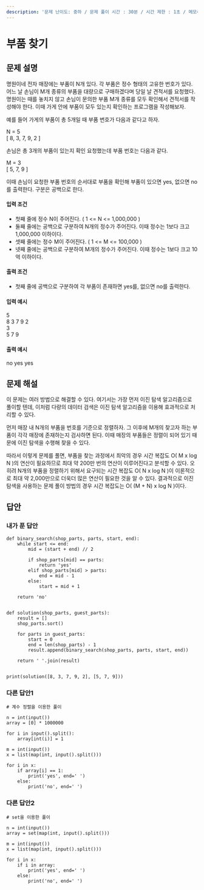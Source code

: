 ```yaml
---
description: '문제 난이도: 중하 / 문제 풀이 시간 : 30분 / 시간 제한 : 1초 / 메모리 제한 : 128MB'
---
```


# 부품 찾기

## 문제 설명

명원이네 전자 매장에는 부품이 N개 있다. 각 부품은 정수 형태의 고유한 번호가 있다. 어느 날 손님이 M개 종류의 부품을 대량으로 구매하겠다며 당일 날 견적서를 요청했다. 명원이는 때를 놓치지 않고 손님이 문의한 부품 M개 종류를 모두 확인해서 견적서를 작성해야 한다. 이때 가게 안에 부품이 모두 있는지 확인하는 프로그램을 작성해보자.

예를 들어 가게의 부품이 총 5개일 때 부품 번호가 다음과 같다고 하자.

N = 5  
\[ 8, 3, 7, 9, 2 \]

손님은 총 3개의 부품이 있는지 확인 요청했는데 부품 번호는 다음과 같다.

M = 3  
\[ 5, 7, 9 \]

이때 손님이 요청한 부품 번호의 순서대로 부품을 확인해 부품이 있으면 yes, 없으면 no를 출력한다. 구분은 공백으로 한다.



#### 입력 조건

* 첫째 줄에 정수 N이 주어진다. \( 1 &lt;= N &lt;= 1,000,000 \)
* 둘째 줄에는 공백으로 구분하여 N개의 정수가 주어진다. 이때 정수는 1보다 크고 1,000,000 이하이다.
* 셋째 줄에는 정수 M이 주어진다. \( 1 &lt;= M &lt;= 100,000 \)
* 넷째 줄에는 공백으로 구분하여 M개의 정수가 주어진다. 이때 정수는 1보다 크고 10억 이하이다.

#### 출력 조건

* 첫째 줄에 공백으로 구분하여 각 부품이 존재하면 yes를, 없으면 no를 출력한다.

#### 입력 예시

5  
8 3 7 9 2  
3  
5 7 9

#### 출력 예시

no yes yes



## 문제 해설

이 문제는 여러 방법으로 해결할 수 있다. 여기서는 가장 먼저 이진 탐색 알고리즘으로 풀이할 텐데, 이처럼 다량의 데이터 검색은 이진 탐색 알고리즘을 이용해 효과적으로 처리할 수 있다.

먼저 매장 내 N개의 부품을 번호를 기준으로 정렬하자. 그 이후에 M개의 찾고자 하는 부품이 각각 매장에 존재하는지 검사하면 된다. 이때 매장의 부품들은 정렬이 되어 있기 때문에 이진 탐색을 수행해  찾을 수 있다.

따라서 이렇게 문제를 풀면, 부품을 찾는 과정에서 최악의 경우 시간 복잡도 O\( M x log N \)의 연산이 필요하므로 최대 약 200만 번의 연산이 이루어진다고 분석할 수 있다. 오히려 N개의 부품을 정렬하기 위해서 요구되는 시간 복잡도 O\( N x log N \)이 이론적으로 최대 약 2,000만으로 더욱더 많은 연산이 필요한 것을 알 수 있다. 결과적으로 이진 탐색을 사용하는 문제 풀이 방법의 경우 시간 복잡도는 O\( \(M + N\) x log N \)이다.



## 답안

### 내가 푼 답안

```text
def binary_search(shop_parts, parts, start, end):
    while start <= end:
        mid = (start + end) // 2

        if shop_parts[mid] == parts:
            return 'yes'
        elif shop_parts[mid] > parts:
            end = mid - 1
        else:
            start = mid + 1

    return 'no'


def solution(shop_parts, guest_parts):
    result = []
    shop_parts.sort()

    for parts in guest_parts:
        start = 0
        end = len(shop_parts) - 1
        result.append(binary_search(shop_parts, parts, start, end))

    return ' '.join(result)


print(solution([8, 3, 7, 9, 2], [5, 7, 9]))
```



### 다른 답안1

```text
# 계수 정렬을 이용한 풀이

n = int(input())
array = [0] * 1000000

for i in input().split():
    array[int(i)] = 1

m = int(input())
x = list(map(int, input().split()))

for i in x:
    if array[i] == 1:
        print('yes', end=' ')
    else:
        print('no', end=' ')
```



### 다른 답안2

```text
# set을 이용한 풀이

n = int(input())
array = set(map(int, input().split()))

m = int(input())
x = list(map(int, input().split()))

for i in x:
    if i in array:
        print('yes', end=' ')
    else:
        print('no', end=' ')
```




